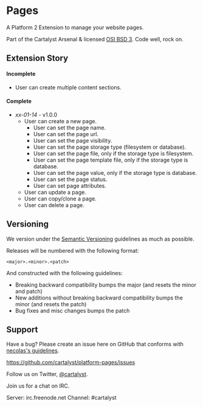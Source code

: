 # Pages

A Platform 2 Extension to manage your website pages.

Part of the Cartalyst Arsenal & licensed [OSI BSD 3](license.txt). Code well, rock on.

## Extension Story

#### Incomplete

- User can create multiple content sections.

#### Complete

- *xx-01-14* - v1.0.0
	- User can create a new page.
		- User can set the page name.
		- User can set the page url.
		- User can set the page visibility.
		- User can set the page storage type (filesystem or database).
		- User can set the page file, only if the storage type is filesystem.
		- User can set the page template file, only if the storage type is database.
		- User can set the page value, only if the storage type is database.
		- User can set the page status.
		- User can set page attributes.
	- User can update a page.
	- User can copy/clone a page.
	- User can delete a page.

## Versioning

We version under the [Semantic Versioning](http://semver.org/) guidelines as much as possible.

Releases will be numbered with the following format:

`<major>.<minor>.<patch>`

And constructed with the following guidelines:

* Breaking backward compatibility bumps the major (and resets the minor and patch)
* New additions without breaking backward compatibility bumps the minor (and resets the patch)
* Bug fixes and misc changes bumps the patch

## Support

Have a bug? Please create an issue here on GitHub that conforms with [necolas's guidelines](https://github.com/necolas/issue-guidelines).

https://github.com/cartalyst/platform-pages/issues

Follow us on Twitter, [@cartalyst](http://twitter.com/cartalyst).

Join us for a chat on IRC.

Server: irc.freenode.net
Channel: #cartalyst
